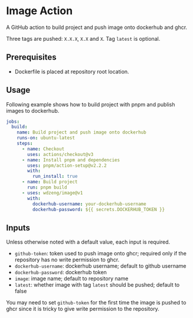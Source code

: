 # Image Action

A GitHub action to build project and push image onto dockerhub and ghcr.

Three tags are pushed: `X.X.X`, `X.X` and `X`. Tag `latest` is optional.

## Prerequisites

- Dockerfile is placed at repository root location.

## Usage

Following example shows how to build project with pnpm and publish images to dockerhub.

```yml
jobs:
  build:
    name: Build project and push image onto dockerhub
    runs-on: ubuntu-latest
    steps:
      - name: Checkout
        uses: actions/checkout@v3
      - name: Install pnpm and dependencies
        uses: pnpm/action-setup@v2.2.2
        with:
          run_install: true
      - name: Build project
        run: pnpm build
      - uses: wdzeng/image@v1
        with:
          dockerhub-username: your-dockerhub-username
          dockerhub-password: ${{ secrets.DOCKERHUB_TOKEN }}
```

## Inputs

Unless otherwise noted with a default value, each input is required.

- `github-token`: token used to push image onto ghcr; required only if the repository has no write permission to ghcr.
- `dockerhub-username`: dockerhub username; default to github username
- `dockerhub-password`: dockerhub token
- `image`: image name; default to repository name
- `latest`: whether image with tag `latest` should be pushed; default to false

You may need to set `github-token` for the first time the image is pushed to ghcr since it is tricky to give write permission to the repository.
